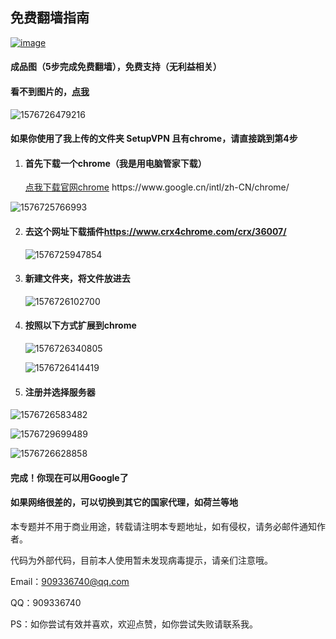 ## 免费翻墙指南

[![image](https://img.shields.io/badge/Browser-chrome-deepgreen.svg)](https://www.google.cn/intl/zh-CN/chrome/)

#### 成品图（5步完成免费翻墙），免费支持（无利益相关）

#### 看不到图片的，<a href='https://github.com/ben1234560/OverTheWall/blob/master/README%EF%BC%88%E7%9C%8B%E4%B8%8D%E5%88%B0%E5%9B%BE%E7%89%87%E8%AF%B7%E7%9C%8B%E8%BF%99%E4%B8%AA%EF%BC%89.pdf'>点我</a>

![1576726479216](assets/1576726479216.png)

#### 如果你使用了我上传的文件夹 SetupVPN 且有chrome，请直接跳到第4步

1. #### 首先下载一个chrome（我是用电脑管家下载）

   <p><a href='https://www.google.cn/intl/zh-CN/chrome/'>点我下载官网chrome</a>  https://www.google.cn/intl/zh-CN/chrome/

![1576725766993](assets/1576725766993.png)

2. #### 去这个网址下载插件<https://www.crx4chrome.com/crx/36007/>

   ![1576725947854](assets/1576725947854.png)

3. #### 新建文件夹，将文件放进去

   ![1576726102700](assets/1576726102700.png)

4. #### 按照以下方式扩展到chrome

   ![1576726340805](assets/1576726340805.png)

   ![1576726414419](assets/1576726414419.png)

   

5. #### 注册并选择服务器

![1576726583482](assets/1576726583482.png)

![1576729699489](assets/1576729699489.png)

![1576726628858](assets/1576726628858.png)

#### 完成！你现在可以用Google了

#### 如果网络很差的，可以切换到其它的国家代理，如荷兰等地

本专题并不用于商业用途，转载请注明本专题地址，如有侵权，请务必邮件通知作者。

代码为外部代码，目前本人使用暂未发现病毒提示，请亲们注意哦。

Email：909336740@qq.com

QQ：909336740

PS：如你尝试有效并喜欢，欢迎点赞，如你尝试失败请联系我。

